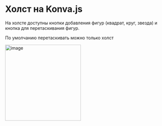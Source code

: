 # Холст на Konva.js

На холсте доступны кнопки добавления фигур (квадрат, круг, звезда) и кнопка для перетаскивания фигур.

По умолчанию перетаскивать можно только холст

<img width="245" alt="image" src="https://github.com/user-attachments/assets/5d6d9056-8f56-47fa-9ed8-334e681d4f5d">
